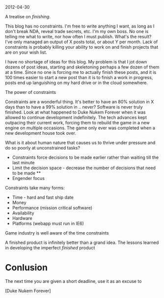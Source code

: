 2012-04-30

A treatise on *finishing*.

This blog has no constraints.  I'm free to write anything I want, as long as I don't break NDA, reveal trade secrets, etc.  I'm my own boss.  No one is telling me what to write, nor how often I must publish.  What's the result?  I've only managed an output of X <!-- how many? --> posts total, or about Y <!-- how many? --> per month.  Lack of constraints is probably killing your ability to work on and finish projects that are on your wish list.

<!-- Example of scheduling time *on your calendar* to exercise -->

<!-- todo rework this -->
I have no shortage of ideas for this blog.  My problem is that I jot down dozens of post ideas, starting and skeletoning perhaps a few dozen of them at a time.  Since no one is forcing me to actually finish these posts, and it is 100 times easier to start a new post than it is to finish a work in progress, posts end up languishing on my hard drive or in the cloud somewhere.


The power of constraints

Constraints are a wonderful thing.  It's better to have an 80% solution in X days than to have a 99% solution in .. never?  Software is never truly finished.  Look at what happened to Duke Nukem Forever when it was allowed to continue development indefinitely.  The tech advances kept outpacing their current work, forcing them to rebuild the game in a new engine on multiple occasions.  The game only ever was completed when a new development house took over.


<!-- Insert the reference to the study of college students who were split into two groups - three papers, due at the end of the semester, or due at specific times throughout the semester.  The students with *less* time to work actually did much better -->

<!-- Pareto principle 80/20-->

<!-- YAGNI - you ain't gonna need it -->



What is it about human nature that causes us to thrive under pressure and do so poorly at unconstrained tasks?

<!-- Personal anecode about having the hardest time picking a topic and coming up with a thesis statement -->

* Constraints force decisions to be made earlier rather than waiting till the last minute
* Limit the decision space - decrease the number of decisions that need to be made
**
* Engender focus



<!-- Is that true?  Lazy decision making can actually be the most efficient.  See e.g. the John Cleese example -->


Constraints take many forms:

* Time - hard and fast ship date
* Money
* Performance (mission critical software)
* Availability
* Hardware
* Platforms (webapp must run in IE6)


Game industry is well aware of the time constraints

<!-- Example of the puzzle that guy talked about where the art assets had already been created, leading to a suboptimal puzzle from gameplay perspective -->
<!-- Example from QA tester for a major video game - heard this from more than one person, but they can't stand to play their own games because they only see the grand vision and how the finished product fell short of it -->

A finished product is infinitely better than a grand idea.  The lessons learned in developing the imperfect *finished* product

<!-- Real people ship - some quote to that effect -->

# Conlusion

The next time you are given a short deadline, use it as an excuse to

<!-- Perfection is the enemy of ... good enough?  what's that quote -->

[Duke Nukem Forever]